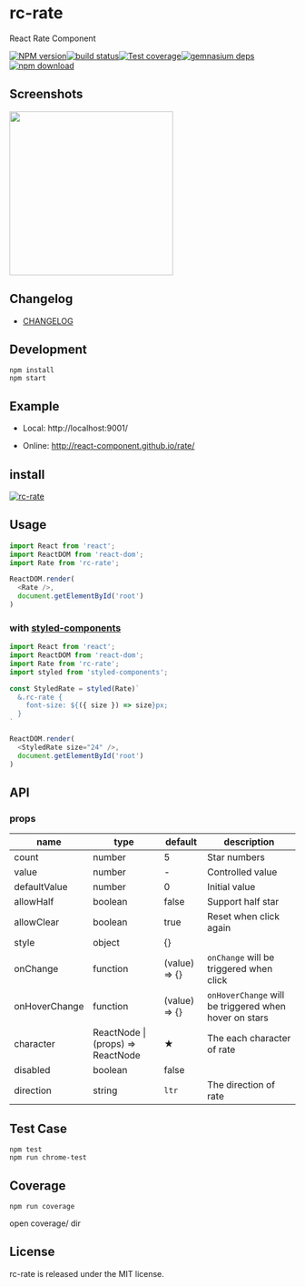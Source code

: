 # rc-rate

React Rate Component

[![NPM version][npm-image]][npm-url][![build status][travis-image]][travis-url][![Test coverage][codecov-image]][codecov-url][![gemnasium deps][gemnasium-image]][gemnasium-url][![npm download][download-image]][download-url]

[npm-image]: http://img.shields.io/npm/v/rc-rate.svg?style=flat-square
[npm-url]: http://npmjs.org/package/rc-rate
[travis-image]: https://img.shields.io/travis/react-component/rate.svg?style=flat-square
[travis-url]: https://travis-ci.org/react-component/rate
[codecov-image]: https://img.shields.io/codecov/c/github/react-component/rate/master.svg?style=flat-square
[codecov-url]: https://codecov.io/gh/react-component/rate/branch/master
[gemnasium-image]: http://img.shields.io/gemnasium/react-component/rate.svg?style=flat-square
[gemnasium-url]: https://gemnasium.com/react-component/rate
[node-url]: http://nodejs.org/download/
[download-image]: https://img.shields.io/npm/dm/rc-rate.svg?style=flat-square
[download-url]: https://npmjs.org/package/rc-rate

## Screenshots

<img src="https://img.alicdn.com/tps/TB1ijlpLVXXXXb8XpXXXXXXXXXX-466-172.png" width="288"/>

## Changelog

- [CHANGELOG](./CHANGELOG.md)

## Development

```
npm install
npm start
```

## Example

- Local: http://localhost:9001/

- Online: http://react-component.github.io/rate/

## install

[![rc-rate](https://nodei.co/npm/rc-rate.png)](https://npmjs.org/package/rc-rate)

## Usage

```js
import React from 'react';
import ReactDOM from 'react-dom';
import Rate from 'rc-rate';

ReactDOM.render(
  <Rate />,
  document.getElementById('root')
)
```

### with [styled-components](https://github.com/styled-components/styled-components)
```js
import React from 'react';
import ReactDOM from 'react-dom';
import Rate from 'rc-rate';
import styled from 'styled-components';

const StyledRate = styled(Rate)`
  &.rc-rate {
    font-size: ${({ size }) => size}px;
  }
`

ReactDOM.render(
  <StyledRate size="24" />,
  document.getElementById('root')
)
```

## API

### props

| name          | type                              | default       | description                                           |
| ------------- | --------------------------------- | ------------- | ----------------------------------------------------- |
| count         | number                            | 5             | Star numbers                                          |
| value         | number                            | -             | Controlled value                                      |
| defaultValue  | number                            | 0             | Initial value                                         |
| allowHalf     | boolean                           | false         | Support half star                                     |
| allowClear    | boolean                           | true          | Reset when click again                                |
| style         | object                            | {}            |                                                       |
| onChange      | function                          | (value) => {} | `onChange` will be triggered when click               |
| onHoverChange | function                          | (value) => {} | `onHoverChange` will be triggered when hover on stars |
| character     | ReactNode \| (props) => ReactNode | ★             | The each character of rate                            |
| disabled      | boolean                           | false         |                                                       |
| direction     | string                            | `ltr`         | The direction of rate                                 |

## Test Case

```
npm test
npm run chrome-test
```

## Coverage

```
npm run coverage
```

open coverage/ dir

## License

rc-rate is released under the MIT license.
